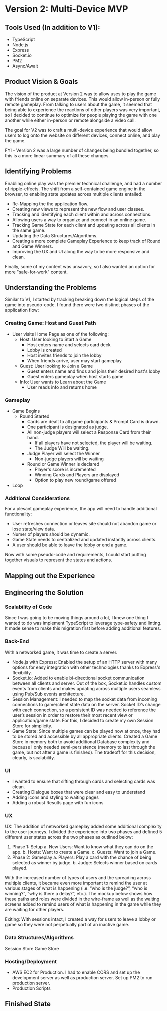 # Version 2: Multi-Device MVP

## Tools Used (In addition to V1):
- TypeScript
- Node.js
- Express
- Socket.io
- PM2
- Async/Await

## Product Vision & Goals
The vision of the product at Version 2 was to allow uses to play the game with friends online on separate devices. This would allow in-person or fully remote gameplay. From talking to users about the game, it seemed that being able to experience the reactions of other players was very important, so I decided to continue to optimize for people playing the game with one another while either in-person or remote alongside a video call.

The goal for V2 was to craft a multi-device experience that would allow users to log onto the website on different devices, connect online, and play the game.

FYI - Version 2 was a large number of changes being bundled together, so this is a more linear summary of all these changes.

## Identifying Problems
Enabling online play was the premier technical challenge, and had a number of ripple-effects. The shift from a self-contained game engine in the browser, to enabling state updates across multiple clients entailed:

- Re-Mapping the the application flow.
- Creating new views to represent the new flow and user classes.
- Tracking and identifying each client within and across connections.
- Allowing users a way to organize and connect in an online game.
- Tracking Game State for each client and updating across all clients in the same game.
- Updating the Data Structures/Algorithms.
- Creating a more complete Gameplay Experience to keep track of Round and Game Winners.
- Improving the UX and UI along the way to be more responsive and clean.

Finally, some of my content was unsavory, so I also wanted an option for more "safe-for-work" content.

## Understanding the Problems
Similar to V1, I started by tracking breaking down the logical steps of the game into pseudo-code.  I found there were two distinct phases of the application flow:

### Creating Game: Host and Guest Path
- User visits Home Page as one of the following:
  - Host: User looking to Start a Game
    - Host enters name and selects card deck
    - Lobby is created
    - Host invites friends to join the lobby
    - When friends arrive, user may start gameplay 
  - Guest: User looking to Join a Game
    - Guest enters name and finds and joins their desired host's lobby
    - Guest enters gameplay when host starts game
  - Info: User wants to Learn about the Game
    - User reads info and returns home

### Gameplay
- Game Begins 
  - Round Started
    - Cards are dealt to all game participants & Prompt Card is drawn.
    - One participant is designated as judge.
    - All non-judge players will select a Response Card from their hand.
      - If all players have not selected, the player will be waiting.
      - The Judge Will be waiting.
    - Judge Player will select the Winner
      - Non-judge players will be waiting
    - Round or Game Winner is declared
      - Player's score is incremented
      - Winning Cards and Players are displayed
      - Option to play new round/game offered
- Loop

### Additional Considerations
For a plesant gameplay experience, the app will need to handle additional functionality:

- User refreshes connection or leaves site should not abandon game or lose state/view data.
- Numer of players should be dynamic.
- Game State needs to centralized and updated instantly across clients.
- A user should be able to leave the lobby or end a game.

Now with some pseudo-code and requirements, I could start putting together visuals to represent the states and actions.

## Mapping out the Experience


## Engineering the Solution

### Scalability of Code
Since I was going to be moving things around a lot, I knew one thing I wanted to do was implement TypeScript to leverage type-safety and linting.  It made sense to make this migration first before adding additional features.

### Back-End
With a networked game, it was time to create a server.

- Node.js with Express: Enabled the setup of an HTTP server with many options for easy integration with other technologies thanks to Express's flexibility.
-	Socket.io: Added to enable bi-directional socket communication between all clients and server.  Out of the box, Socket.io handles custom events from clients and makes updating across multiple users seamless using Pub/Sub events architecture.
-	Session Management: I needed to map the socket data from incoming connections to game/client state data on the server.  Socket ID’s change with each connection, so a persistent ID was needed to reference the user’s session in order to restore their most recent view or application/game state.  For this, I decided to create my own Session Store for simplicity.
-	Game State: Since multiple games can be played now at once, they had to be stored and accessible by all appropriate clients.  Created a Game Store in memory both to avoid additional Database complexity and because I only needed semi-persistence (memory to last through the game, but not after a game is finished). The tradeoff for this decision, clearly, is scalability.

### UI
-	I wanted to ensure that sifting through cards and selecting cards was clean. 
-	Creating Dialogue boxes that were clear and easy to understand
-	Adding icons and styling to waiting pages
-	Adding a robust Results page with fun icons

### UX
UX: The addition of networked gameplay added some additional complexity to the user journeys.  I divided the experience into two phases and defined 5 different user states across the two phases as outlined below:

1.	Phase 1: Setup
a.	New Users: Want to know what they can do on the app.
b.	Hosts: Want to create a Game.
c.	Guests: Want to join a Game.
2.	Phase 2: Gameplay
a.	Players: Play a card with the chance of being selected as winner by judge.
b.	Judge: Selects winner based on cards played. 

With the increased number of types of users and the spreading across multiple clients, it became even more important to remind the user at various stages of what is happening (i.e. “who is the judge?”, “who is winning?”, “why is there a delay?”, etc.).  The mockup below shows how these paths and roles were divided in the wire-frame as well as the waiting screens added to remind users of what is happening in the game while they are waiting for other players.

Exiting:  With sessions intact, I created a way for users to leave a lobby or game so they were not perpetually part of an inactive game.

### Data Structures/Algorithms
Session Store
Game Store

### Hosting/Deployment
-	AWS EC2 for Production. I had to enable CORS and set up the development server as well as production server.  Set up PM2 to run production server.
- Production Scripts

## Finished State
